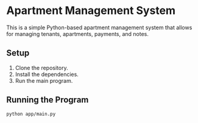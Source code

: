 # Apartment Management System

This is a simple Python-based apartment management system that allows for managing tenants, apartments, payments, and notes.

## Setup

1. Clone the repository.
2. Install the dependencies.
3. Run the main program.

## Running the Program

```bash
python app/main.py
